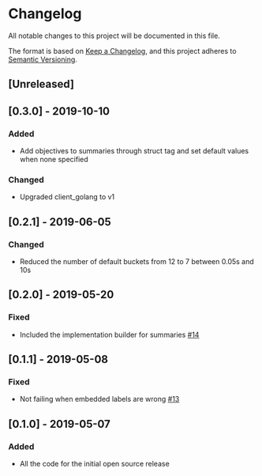 # Changelog
All notable changes to this project will be documented in this file.

The format is based on [Keep a Changelog](https://keepachangelog.com/en/1.0.0/),
and this project adheres to [Semantic Versioning](https://semver.org/spec/v2.0.0.html).

## [Unreleased]

## [0.3.0] - 2019-10-10
### Added
- Add objectives to summaries through struct tag and set default values when none specified
### Changed
- Upgraded client_golang to v1

## [0.2.1] - 2019-06-05
### Changed
- Reduced the number of default buckets from 12 to 7 between 0.05s and 10s

## [0.2.0] - 2019-05-20
### Fixed
- Included the implementation builder for summaries [#14](https://github.com/cabify/gotoprom/pull/14)

## [0.1.1] - 2019-05-08
### Fixed
- Not failing when embedded labels are wrong [#13](https://github.com/cabify/gotoprom/pull/13) 

## [0.1.0] - 2019-05-07
### Added
- All the code for the initial open source release
